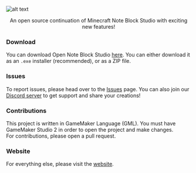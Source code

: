 ![alt text](https://i.imgur.com/AMd0NBh.png)
<p align="center">
An open source continuation of Minecraft Note Block Studio with exciting new features!
</p>

### Download
You can download Open Note Block Studio [here](https://opennbs.org/).
You can either download it as an `.exe` installer (recommended), or as a ZIP file.

### Issues
To report issues, please head over to the [Issues](https://github.com/OpenNBS/OpenNoteBlockStudio/issues) page.
You can also join our [Discord server](https://discord.gg/w35BqQp) to get support and share your creations!

### Contributions
This project is written in GameMaker Language (GML). You must have GameMaker Studio 2 in order to open the project and make changes.  
For contributions, please open a pull request.

### Website
For everything else, please visit the [website](https://opennbs.org/).
